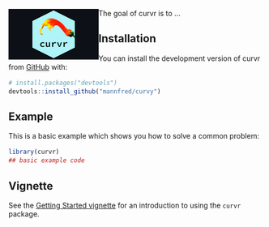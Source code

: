 <p align="center">
  <img src="man/figures/curvr_hex_sticker.png" align="left" height="100" />
</p>

<!-- badges: start -->
<!-- badges: end -->

The goal of curvr is to ...

## Installation

You can install the development version of curvr from [GitHub](https://github.com/) with:

``` r
# install.packages("devtools")
devtools::install_github("mannfred/curvy")
```

## Example

This is a basic example which shows you how to solve a common problem:

``` r
library(curvr)
## basic example code
```
## Vignette 
See the [Getting Started vignette](doc/curvr.html) for an introduction to using the `curvr` package.

